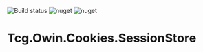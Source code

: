 ![Build status](https://ci.appveyor.com/api/projects/status/dbadj8ac9bocrg9x?svg=true)
![nuget](https://img.shields.io/nuget/v/Tcg.Owin.Cookies.SessionStore.Redis.svg)
![nuget](https://img.shields.io/nuget/v/Tcg.Owin.Cookies.SessionStore.Memory.svg)
# Tcg.Owin.Cookies.SessionStore
